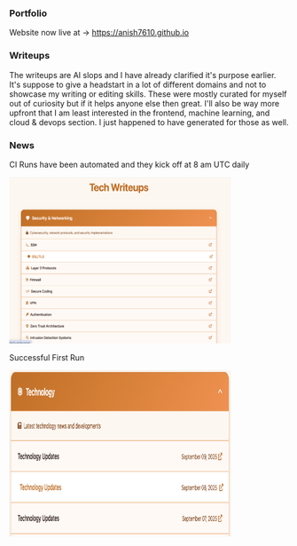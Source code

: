 ### Portfolio

Website now live at -> https://anish7610.github.io

### Writeups

The writeups are AI slops and I have already clarified it's purpose earlier. It's suppose to give a headstart in a lot of different domains and not to showcase my writing or editing skills. These were mostly curated for myself out of curiosity but if it helps anyone else then great. I'll also be way more upfront that I am least interested in the frontend, machine learning, and cloud & devops section. I just happened to have generated for those as well.

### News

CI Runs have been automated and they kick off at 8 am UTC daily

<img src="writeups.png" alt="Writeups" width="400" height="300">

Successful First Run

<img src="news.png" alt="News" width="400" height="300">
